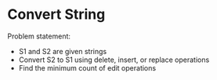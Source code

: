 # Convert String
Problem statement:
- S1 and S2 are given strings
- Convert S2 to S1 using delete, insert, or replace operations
- Find the minimum count of edit operations
